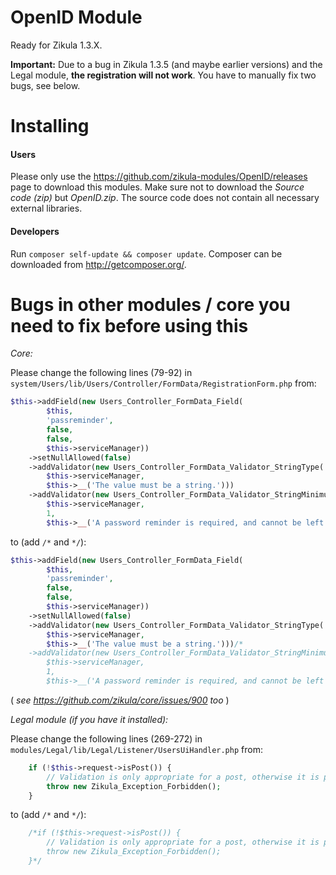 OpenID Module
=============

Ready for Zikula 1.3.X.

**Important:** Due to a bug in Zikula 1.3.5 (and maybe earlier versions) and the Legal module, **the registration will not work**.
You have to manually fix two bugs, see below.

Installing
==========

#### Users ####
Please only use the https://github.com/zikula-modules/OpenID/releases page to download this modules. Make sure
not to download the *Source code (zip)* but *OpenID.zip*. The source code does not contain all necessary external
libraries.

#### Developers ####
Run `composer self-update && composer update`. Composer can be downloaded from http://getcomposer.org/.

Bugs in other modules / core you need to fix before using this
==============================================================

*Core:*

Please change the following lines (79-92) in `system/Users/lib/Users/Controller/FormData/RegistrationForm.php` from:
```php
$this->addField(new Users_Controller_FormData_Field(
        $this,
        'passreminder',
        false,
        false,
        $this->serviceManager))
    ->setNullAllowed(false)
    ->addValidator(new Users_Controller_FormData_Validator_StringType(
        $this->serviceManager,
        $this->__('The value must be a string.')))
    ->addValidator(new Users_Controller_FormData_Validator_StringMinimumLength(
        $this->serviceManager,
        1,
        $this->__('A password reminder is required, and cannot be left blank.')));
```
to (add `/*` and `*/`):
```php
$this->addField(new Users_Controller_FormData_Field(
        $this,
        'passreminder',
        false,
        false,
        $this->serviceManager))
    ->setNullAllowed(false)
    ->addValidator(new Users_Controller_FormData_Validator_StringType(
        $this->serviceManager,
        $this->__('The value must be a string.')))/*
    ->addValidator(new Users_Controller_FormData_Validator_StringMinimumLength(
        $this->serviceManager,
        1,
        $this->__('A password reminder is required, and cannot be left blank.')))*/;
```
( *see https://github.com/zikula/core/issues/900 too* )

*Legal module (if you have it installed):*

Please change the following lines (269-272) in `modules/Legal/lib/Legal/Listener/UsersUiHandler.php` from:
```php
    if (!$this->request->isPost()) {
        // Validation is only appropriate for a post, otherwise it is probably a hack attempt.
        throw new Zikula_Exception_Forbidden();
    }
```
to (add `/*` and `*/`):
```php
    /*if (!$this->request->isPost()) {
        // Validation is only appropriate for a post, otherwise it is probably a hack attempt.
        throw new Zikula_Exception_Forbidden();
    }*/
